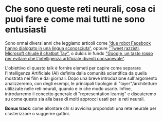 # Che sono queste reti neurali, cosa ci puoi fare e come mai tutti ne sono entusiasti


Sono ormai diversi anni che leggiamo articoli come [“due robot Facebook hanno dialogato in una lingua sconosciuta”](https://www.ilfattoquotidiano.it/2017/08/01/intelligenza-artificiale-due-robot-facebook-hanno-dialogato-in-una-lingua-sconosciuta/3769549/), oppure ["Tweet razzisti, Microsoft chiude il chatbot Tay"](http://www.lastampa.it/2016/03/25/tecnologia/tweet-razzisti-microsoft-chiude-il-chatbot-tay-d0EAXrqn49O6ZbqbLGhdtK/pagina.html), o dulcis in fundo ["Google, un tasto rosso per evitare che l'intelligenza artificiale diventi consapevole"](http://www.repubblica.it/tecnologia/2016/06/06/news/google_un_tasto_rosso_per_evitare_che_l_intelligenza_artificiale_diventi_consapevole-141425678/).

L'obiettivo di questo talk è fornire elemeti per capire come separare l'Intelligenza Artificiale (AI) definita dalla comunità scientifica da quella mostrata nei film e dai giornali.
Dopo una breve introduzione sull'argomento analizzeremo, con degli esempi, le principali tipologie di "layer"/architetture utilizzate nelle reti neurali, quando e in che modo usarle.
Infine, introdurremo il concetto generale di "representation learnig" e discuteremo su come questo sia alla base di molti approcci usati per le reti neurali.

**Bonus track**: come allontare chi si avvicina propondoti una rete neurale per clusterizzare o suggerire gattini.
